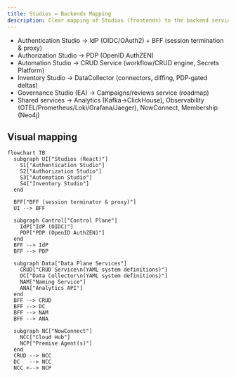 ```yaml
---
title: Studios ↔ Backends Mapping
description: Clear mapping of Studios (frontends) to the backend services they productize.
---
```


- Authentication Studio → IdP (OIDC/OAuth2) + BFF (session termination & proxy)
- Authorization Studio → PDP (OpenID AuthZEN)
- Automation Studio → CRUD Service (workflow/CRUD engine, Secrets Platform)
- Inventory Studio → DataCollector (connectors, diffing, PDP‑gated deltas)
- Governance Studio (EA) → Campaigns/reviews service (roadmap)
- Shared services → Analytics (Kafka→ClickHouse), Observability (OTEL/Prometheus/Loki/Grafana/Jaeger), NowConnect, Membership (Neo4j)

## Visual mapping

```mermaid
flowchart TB
  subgraph UI["Studios (React)"]
    S1["Authentication Studio"]
    S2["Authorization Studio"]
    S3["Automation Studio"]
    S4["Inventory Studio"]
  end

  BFF["BFF (session terminator & proxy)"]
  UI --> BFF

  subgraph Control["Control Plane"]
    IdP["IdP (OIDC)"]
    PDP["PDP (OpenID AuthZEN)"]
  end
  BFF --> IdP
  BFF --> PDP

  subgraph Data["Data Plane Services"]
    CRUD["CRUD Service\n(YAML system definitions)"]
    DC["Data Collector\n(YAML system definitions)"]
    NAM["Naming Service"]
    ANA["Analytics API"]
  end
  BFF --> CRUD
  BFF --> DC
  BFF --> NAM
  BFF --> ANA

  subgraph NC["NowConnect"]
    NCC["Cloud Hub"]
    NCP["Premise Agent(s)"]
  end
  CRUD --> NCC
  DC   --> NCC
  NCC <--> NCP
```


